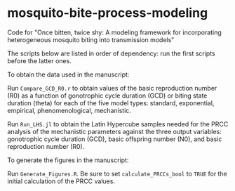 # mosquito-bite-process-modeling
Code for "Once bitten, twice shy: A modeling framework for incorporating heterogeneous mosquito biting into transmission models"

The scripts below are listed in order of dependency: run the first scripts before the latter ones.

To obtain the data used in the manuscript:

Run `Compare_GCD_R0.r` to obtain values of the basic reproduction number (R0) as a function of gonotrophic cycle duration (GCD) or biting state duration (theta) for each of the five model types: standard, exponential, empirical, phenomenological, mechanistic.

Run `Run_LHS.jl` to obtain the Latin Hypercube samples needed for the PRCC analysis of the mechanistic parameters against the three output variables: gonotrophic cycle duration (GCD), basic offspring number (N0), and basic reproduction number (R0).

To generate the figures in the manuscript:

Run `Generate_Figures.R`. Be sure to set `calculate_PRCCs_bool` to `TRUE` for the initial calculation of the PRCC values.